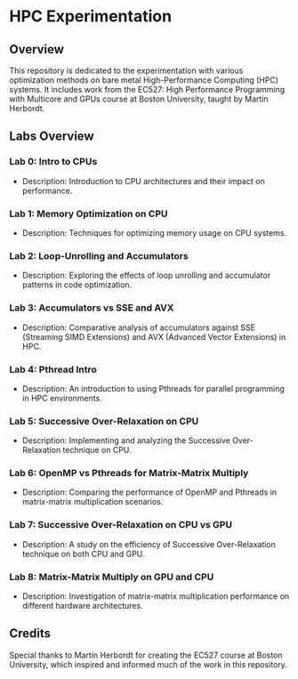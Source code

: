 # HPC Experimentation

## Overview
This repository is dedicated to the experimentation with various optimization methods on bare metal High-Performance Computing (HPC) systems. It includes work from the EC527: High Performance Programming with Multicore and GPUs
course at Boston University, taught by Martin Herbordt.

## Labs Overview

### Lab 0: Intro to CPUs
- Description: Introduction to CPU architectures and their impact on performance.

### Lab 1: Memory Optimization on CPU
- Description: Techniques for optimizing memory usage on CPU systems.

### Lab 2: Loop-Unrolling and Accumulators
- Description: Exploring the effects of loop unrolling and accumulator patterns in code optimization.

### Lab 3: Accumulators vs SSE and AVX
- Description: Comparative analysis of accumulators against SSE (Streaming SIMD Extensions) and AVX (Advanced Vector Extensions) in HPC.

### Lab 4: Pthread Intro
- Description: An introduction to using Pthreads for parallel programming in HPC environments.

### Lab 5: Successive Over-Relaxation on CPU
- Description: Implementing and analyzing the Successive Over-Relaxation technique on CPU.

### Lab 6: OpenMP vs Pthreads for Matrix-Matrix Multiply
- Description: Comparing the performance of OpenMP and Pthreads in matrix-matrix multiplication scenarios.

### Lab 7: Successive Over-Relaxation on CPU vs GPU
- Description: A study on the efficiency of Successive Over-Relaxation technique on both CPU and GPU.

### Lab 8: Matrix-Matrix Multiply on GPU and CPU
- Description: Investigation of matrix-matrix multiplication performance on different hardware architectures.

## Credits
Special thanks to Martin Herbordt for creating the EC527 course at Boston University, which inspired and informed much of the work in this repository.
